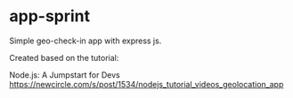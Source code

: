 # app-sprint
Simple geo-check-in app with express js.

Created based on the tutorial:

Node.js: A Jumpstart for Devs
https://newcircle.com/s/post/1534/nodejs_tutorial_videos_geolocation_app
